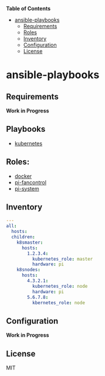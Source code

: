 **Table of Contents** 

- [ansible-playbooks](#ansible-playbooks)
  - [Requirements](#requirements)
  - [Roles](#roles)
  - [Inventory](#inventory)
  - [Configuration](#configuration)
  - [License](#license)

# ansible-playbooks

## Requirements

**Work in Progress** 


## Playbooks

- [kubernetes](https://github.com/philwelz/ansible-playbooks/tree/master/kubernetes.yaml)

## Roles:

- [docker](https://github.com/philwelz/ansible-playbooks/tree/master/roles/docker)
- [pi-fancontrol](https://github.com/philwelz/ansible-playbooks/tree/master/roles/pi-fancontrol)
- [pi-system](https://github.com/philwelz/ansible-playbooks/tree/master/roles/pi-system)


## Inventory

```yaml
---
all:
  hosts:
  children:
    k8smaster:
      hosts:
        1.2.3.4:
          kubernetes_role: master
          hardware: pi
    k8snodes:
      hosts:
        4.3.2.1:
          kubernetes_role: node
          hardware: pi
        5.6.7.8:
          kbernetes_role: node
```

## Configuration

**Work in Progress** 

## License

MIT